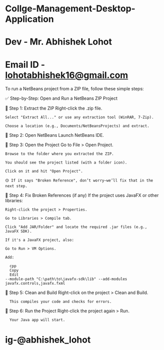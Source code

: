 # Collge-Management-Desktop-Application
# Dev - Mr. Abhishek Lohot
# Email ID - lohotabhishek16@gmail.com
To run a NetBeans project from a ZIP file, follow these simple steps:

✅ Step-by-Step: Open and Run a NetBeans ZIP Project

🔹 Step 1: Extract the ZIP
    Right-click the .zip file.

    Select "Extract All..." or use any extraction tool (WinRAR, 7-Zip).

    Choose a location (e.g., Documents/NetBeansProjects) and extract.

🔹 Step 2: Open NetBeans
    Launch NetBeans IDE.

🔹 Step 3: Open the Project
    Go to File > Open Project.

    Browse to the folder where you extracted the ZIP.

    You should see the project listed (with a folder icon).

    Click on it and hit "Open Project".

    🟡 If it says "Broken Reference", don’t worry—we’ll fix that in the next step.

🔹 Step 4: Fix Broken References (if any)
    If the project uses JavaFX or other libraries:

    Right-click the project > Properties.

    Go to Libraries > Compile tab.

    Click "Add JAR/Folder" and locate the required .jar files (e.g., JavaFX SDK).

    If it's a JavaFX project, also:

    Go to Run > VM Options.

    Add:

      cpp
      Copy
      Edit
    --module-path "C:\path\to\javafx-sdk\lib" --add-modules javafx.controls,javafx.fxml

🔹 Step 5: Clean and Build
      Right-click on the project > Clean and Build.

      This compiles your code and checks for errors.

🔹 Step 6: Run the Project
      Right-click the project again > Run.

      Your Java app will start.
<h1>ig-@abhishek_lohot</h1>
